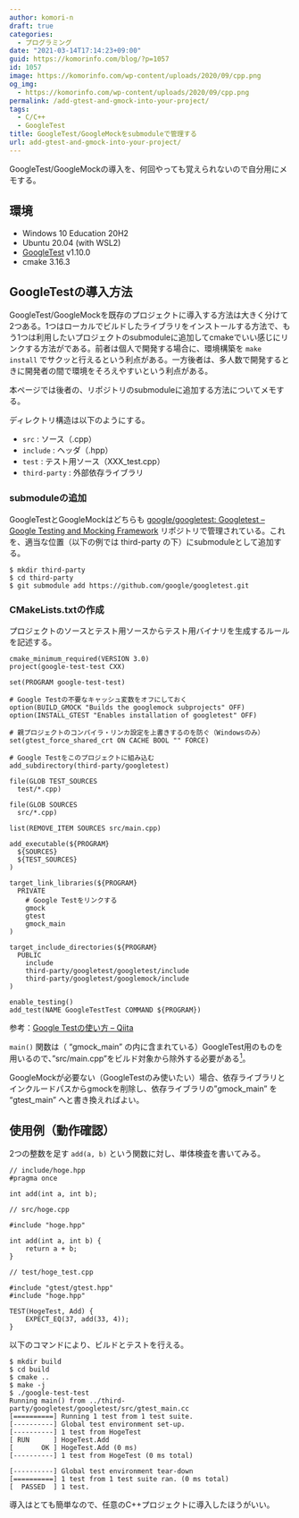 ```yaml
---
author: komori-n
draft: true
categories:
  - プログラミング
date: "2021-03-14T17:14:23+09:00"
guid: https://komorinfo.com/blog/?p=1057
id: 1057
image: https://komorinfo.com/wp-content/uploads/2020/09/cpp.png
og_img:
  - https://komorinfo.com/wp-content/uploads/2020/09/cpp.png
permalink: /add-gtest-and-gmock-into-your-project/
tags:
  - C/C++
  - GoogleTest
title: GoogleTest/GoogleMockをsubmoduleで管理する
url: add-gtest-and-gmock-into-your-project/
---
```


GoogleTest/GoogleMockの導入を、何回やっても覚えられないので自分用にメモする。

## 環境

- Windows 10 Education 20H2
- Ubuntu 20.04 (with WSL2)
- [GoogleTest](https://github.com/google/googletest) v1.10.0
- cmake 3.16.3

## GoogleTestの導入方法

GoogleTest/GoogleMockを既存のプロジェクトに導入する方法は大きく分けて2つある。1つはローカルでビルドしたライブラリをインストールする方法で、もう1つは利用したいプロジェクトのsubmoduleに追加してcmakeでいい感じにリンクする方法がである。前者は個人で開発する場合に、環境構築を `make install` でサクッと行えるという利点がある。一方後者は、多人数で開発するときに開発者の間で環境をそろえやすいという利点がある。

本ページでは後者の、リポジトリのsubmoduleに追加する方法についてメモする。

ディレクトリ構造は以下のようにする。

- `src` : ソース（.cpp）
- `include` : ヘッダ（.hpp）
- `test` : テスト用ソース（XXX_test.cpp）
- `third-party` : 外部依存ライブラリ

### submoduleの追加

GoogleTestとGoogleMockはどちらも [google/googletest: Googletest – Google Testing and Mocking Framework](https://github.com/google/googletest) リポジトリで管理されている。これを、適当な位置（以下の例では third-party の下）にsubmoduleとして追加する。

```
$ mkdir third-party
$ cd third-party
$ git submodule add https://github.com/google/googletest.git
```

### CMakeLists.txtの作成

プロジェクトのソースとテスト用ソースからテスト用バイナリを生成するルールを記述する。

```
cmake_minimum_required(VERSION 3.0)
project(google-test-test CXX)

set(PROGRAM google-test-test)

# Google Testの不要なキャッシュ変数をオフにしておく
option(BUILD_GMOCK "Builds the googlemock subprojects" OFF)
option(INSTALL_GTEST "Enables installation of googletest" OFF)

# 親プロジェクトのコンパイラ・リンカ設定を上書きするのを防ぐ（Windowsのみ）
set(gtest_force_shared_crt ON CACHE BOOL "" FORCE)

# Google Testをこのプロジェクトに組み込む
add_subdirectory(third-party/googletest)

file(GLOB TEST_SOURCES
  test/*.cpp)

file(GLOB SOURCES
  src/*.cpp)

list(REMOVE_ITEM SOURCES src/main.cpp)

add_executable(${PROGRAM}
  ${SOURCES}
  ${TEST_SOURCES}
)

target_link_libraries(${PROGRAM}
  PRIVATE
    # Google Testをリンクする
    gmock
    gtest
    gmock_main
)

target_include_directories(${PROGRAM}
  PUBLIC
    include
    third-party/googletest/googletest/include
    third-party/googletest/googlemock/include
)

enable_testing()
add_test(NAME GoogleTestTest COMMAND ${PROGRAM})
```

参考：[Google Testの使い方 – Qiita](https://qiita.com/shohirose/items/30e39949d8bf990b0462)

`main()` 関数は（ “gmock_main” の内に含まれている）GoogleTest用のものを用いるので、”src/main.cpp”をビルド対象から除外する必要がある<span class="easy-footnote-margin-adjust" id="easy-footnote-1-1057"></span><span class="easy-footnote">[<sup>1</sup>](https://komorinfo.com/blog/add-gtest-and-gmock-into-your-project/#easy-footnote-bottom-1-1057 "すなわち、main.cppに含まれる関数はGoogleTestのテスト対象にはできない。そのため、src/main.cppに主要なロジックを含めるべきではない")</span>。

GoogleMockが必要ない（GoogleTestのみ使いたい）場合、依存ライブラリとインクルードパスからgmockを削除し、依存ライブラリの”gmock_main” を “gtest_main” へと書き換えればよい。

## 使用例（動作確認）

2つの整数を足す `add(a, b)` という関数に対し、単体検査を書いてみる。

```
// include/hoge.hpp
#pragma once

int add(int a, int b);
```

```
// src/hoge.cpp

#include "hoge.hpp"

int add(int a, int b) {
    return a + b;
}
```

```
// test/hoge_test.cpp

#include "gtest/gtest.hpp"
#include "hoge.hpp"

TEST(HogeTest, Add) {
    EXPECT_EQ(37, add(33, 4));
}
```

以下のコマンドにより、ビルドとテストを行える。

```
$ mkdir build
$ cd build
$ cmake ..
$ make -j
$ ./google-test-test
Running main() from ../third-party/googletest/googletest/src/gtest_main.cc
[==========] Running 1 test from 1 test suite.
[----------] Global test environment set-up.
[----------] 1 test from HogeTest
[ RUN      ] HogeTest.Add
[       OK ] HogeTest.Add (0 ms)
[----------] 1 test from HogeTest (0 ms total)

[----------] Global test environment tear-down
[==========] 1 test from 1 test suite ran. (0 ms total)
[  PASSED  ] 1 test.
```

導入はとても簡単なので、任意のC++プロジェクトに導入したほうがいい。
